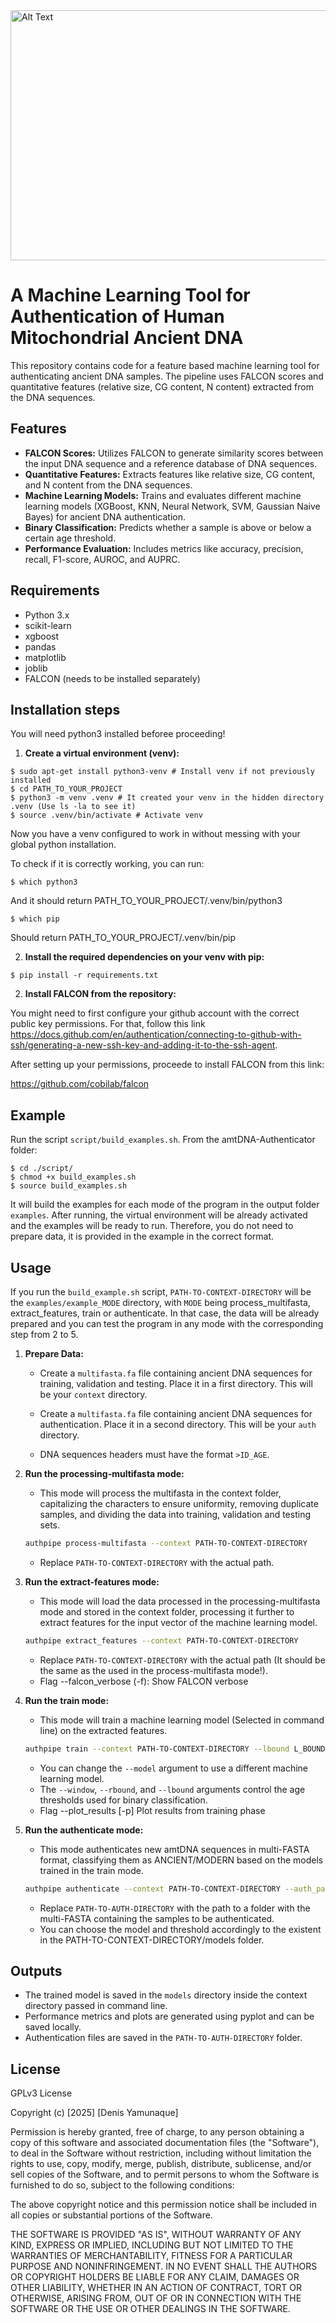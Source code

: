 <img src="figures/ai_mt.png" alt="Alt Text" width="800" height="400">


# A Machine Learning Tool for Authentication of Human Mitochondrial Ancient DNA

This repository contains code for a feature based machine learning tool for authenticating ancient DNA samples. The pipeline uses FALCON scores and quantitative features (relative size, CG content, N content) extracted from the DNA sequences.


## Features

* **FALCON Scores:**  Utilizes FALCON to generate similarity scores between the input DNA sequence and a reference database of DNA sequences.
* **Quantitative Features:** Extracts features like relative size, CG content, and N content from the DNA sequences.
* **Machine Learning Models:** Trains and evaluates different machine learning models (XGBoost, KNN, Neural Network, SVM, Gaussian Naive Bayes) for ancient DNA authentication.
* **Binary Classification:** Predicts whether a sample is above or below a certain age threshold.
* **Performance Evaluation:**  Includes metrics like accuracy, precision, recall, F1-score, AUROC, and AUPRC.


## Requirements

* Python 3.x
* scikit-learn
* xgboost
* pandas
* matplotlib
* joblib
* FALCON (needs to be installed separately)

## Installation steps

You will need python3 installed beforee proceeding!

1. **Create a virtual environment (venv):**

```
$ sudo apt-get install python3-venv # Install venv if not previously installed
$ cd PATH_TO_YOUR_PROJECT
$ python3 -m venv .venv # It created your venv in the hidden directory .venv (Use ls -la to see it)
$ source .venv/bin/activate # Activate venv
```

Now you have a venv configured to work in without messing with your global python installation.

To check if it is correctly working, you can run:

```
$ which python3
```

And it should return PATH_TO_YOUR_PROJECT/.venv/bin/python3

```
$ which pip
```

Should return PATH_TO_YOUR_PROJECT/.venv/bin/pip


2. **Install the required dependencies on your venv with pip:**

```
$ pip install -r requirements.txt
```

2. **Install FALCON from the repository:**

You might need to first configure your github account with the correct public key permissions. For that, follow this link https://docs.github.com/en/authentication/connecting-to-github-with-ssh/generating-a-new-ssh-key-and-adding-it-to-the-ssh-agent.

After setting up your permissions, proceede to install FALCON from this link:

https://github.com/cobilab/falcon


## Example

Run the script `script/build_examples.sh`. From the amtDNA-Authenticator folder:

```
$ cd ./script/
$ chmod +x build_examples.sh
$ source build_examples.sh
```

It will build the examples for each mode of the program in the output folder `examples`. After running, the virtual environment will be already activated and the examples will be ready to run. Therefore, you do not need to prepare data, it is provided in the example in the correct format.

## Usage

If you run the `build_example.sh` script, `PATH-TO-CONTEXT-DIRECTORY` will be the `examples/example_MODE` directory, with `MODE` being process_multifasta, extract_features, train or authenticate. In that case, the data will be already prepared and you can test the program in any mode with the corresponding step from 2 to 5.

1. **Prepare Data:**
    * Create a `multifasta.fa` file containing ancient DNA sequences for training, validation and testing. Place it in a first directory. This will be your `context` directory.

    * Create a `multifasta.fa` file containing ancient DNA sequences for authentication. Place it in a second directory. This will be your `auth` directory.

    * DNA sequences headers must have the format `>ID_AGE`.

2. **Run the processing-multifasta mode:**
    * This mode will process the multifasta in the context folder, capitalizing the characters to ensure uniformity, removing duplicate samples, and dividing the data into training, validation and testing sets.

    ```bash
    authpipe process-multifasta --context PATH-TO-CONTEXT-DIRECTORY
    ```
    * Replace `PATH-TO-CONTEXT-DIRECTORY` with the actual path.

3. **Run the extract-features mode:**
    * This mode will load the data processed in the processing-multifasta mode and stored in the context folder, processing it further to extract features for the input vector of the machine learning model.

    ```bash
    authpipe extract_features --context PATH-TO-CONTEXT-DIRECTORY
    ```

    * Replace `PATH-TO-CONTEXT-DIRECTORY` with the actual path (It should be the same as the used in the process-multifasta mode!).
    * Flag --falcon_verbose (-f): Show FALCON verbose

4. **Run the train mode:**
    * This mode will train a machine learning model (Selected in command line) on the extracted features. 

    ```bash
    authpipe train --context PATH-TO-CONTEXT-DIRECTORY --lbound L_BOUND --rbound R_BOUND --window WINDOW --model MODEL
    ```

    * You can change the `--model` argument to use a different machine learning model.
    * The `--window`, `--rbound`, and `--lbound` arguments control the age thresholds used for binary classification.
    * Flag --plot_results [-p] Plot results from training phase

5. **Run the authenticate mode:**
    * This mode authenticates new amtDNA sequences in multi-FASTA format, classifying them as ANCIENT/MODERN based on the models trained in the train mode.

    ```bash
    authpipe authenticate --context PATH-TO-CONTEXT-DIRECTORY --auth_path PATH-TO-AUTH-DIRECTORY --threshold THRESHOLD --model MODEL
    ```
    * Replace `PATH-TO-AUTH-DIRECTORY` with the path to a folder with the multi-FASTA containing the samples to be authenticated.
    * You can choose the model and threshold accordingly to the existent in the PATH-TO-CONTEXT-DIRECTORY/models folder.

## Outputs

* The trained model is saved in the `models` directory inside the context directory passed in command line.
* Performance metrics and plots are generated using pyplot and can be saved locally.
* Authentication files are saved in the `PATH-TO-AUTH-DIRECTORY` folder.

## License

GPLv3 License

Copyright (c) [2025] [Denis Yamunaque]

Permission is hereby granted, free of charge, to any person obtaining a copy
of this software and associated documentation files (the "Software"), to deal
in the Software without restriction, including without limitation the rights
to use, copy, modify, merge, publish, distribute, sublicense, and/or sell
copies of the Software, and to permit persons to whom the Software is
furnished to do so, subject to the following conditions:

The above copyright notice and this permission notice shall be included in all
copies or substantial portions of the Software.

THE SOFTWARE IS PROVIDED "AS IS", WITHOUT WARRANTY OF ANY KIND, EXPRESS OR
IMPLIED, INCLUDING BUT NOT LIMITED TO THE WARRANTIES OF MERCHANTABILITY,
FITNESS FOR A PARTICULAR PURPOSE AND NONINFRINGEMENT. IN NO EVENT SHALL THE
AUTHORS OR COPYRIGHT HOLDERS BE LIABLE FOR ANY CLAIM, DAMAGES OR OTHER
LIABILITY, WHETHER IN AN ACTION OF CONTRACT, TORT OR OTHERWISE, ARISING FROM,
OUT OF OR IN CONNECTION WITH THE SOFTWARE OR THE USE OR OTHER DEALINGS IN THE
SOFTWARE.